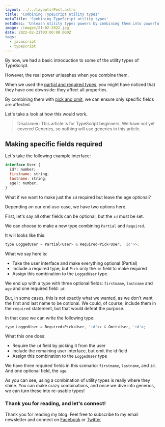 ```yaml
---
layout: ../../layouts/Post.astro
title: 'Combining TypeScript utility types'
metaTitle: 'Combining TypeScript utility types'
metaDesc: 'Unleash utility types powers by combining them into powerful types'
image: /images/21-02-2022.jpg
date: 2022-02-21T03:00:00.000Z
tags:
  - javascript
  - typescript
---
```


By now, we had a basic introduction to some of the utility types of TypeScript.

However, the real power unleashes when you combine them.

When we used the [partial and required types](https://daily-dev-tips.com/posts/typescript-utility-types-partial-and-required/), you might have noticed that they have one downside: they affect all properties.

By combining them with [pick and omit](https://daily-dev-tips.com/posts/typescript-utility-types-pick-and-omit/), we can ensure only specific fields are affected.

Let's take a look at how this would work.

> Disclaimer: This article is for TypeScript beginners. We have not yet covered Generics, so nothing will use generics in this article.

## Making specific fields required

Let's take the following example interface:

```js
interface User {
  id?: number;
  firstname: string;
  lastname: string;
  age?: number;
}
```

What if we want to make just the `id` required but leave the age optional?

Depending on our end use-case, we have two options here.

First, let's say all other fields can be optional, but the `id` must be set.

We can choose to make a new type combining `Partial` and `Required`.

It will looks like this:

```js
type LoggedUser = Partial<User> & Required<Pick<User, 'id'>>;
```

What we say here is:

- Take the user interface and make everything optional (Partial)
- Include a required type, but `Pick` only the `id` field to make required
- Assign this combination to the `LoggedUser` type.

We end up with a type with three optional fields: `firstname`, `lastname` and `age` and one required field: `id`.

But, in some cases, this is not exactly what we wanted, as we don't want the first and last name to be optional.
We could, of course, include them in the `required` statement, but that would defeat the purpose.

In that case we can write the following type:

```js
type LoggedUser = Required<Pick<User, 'id'>> & Omit<User, 'id'>;
```

What this one does:

- Require the `id` field by picking it from the user
- Include the remaining user interface, but omit the id field
- Assign this combination to the `LoggedUser` type

We have three required fields in this scenario: `firstname`, `lastname`, and `id`. And one optional field, the `age`.

As you can see, using a combination of utility types is really where they shine.
You can make crazy combinations, and once we dive into generics, we can turn these into re-usable types!

### Thank you for reading, and let's connect!

Thank you for reading my blog. Feel free to subscribe to my email newsletter and connect on [Facebook](https://www.facebook.com/DailyDevTipsBlog) or [Twitter](https://twitter.com/DailyDevTips1)
